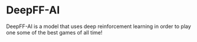 # DeepFF-AI
DeepFF-AI is a model that uses deep reinforcement learning in order to play one some of the best games of all time!
